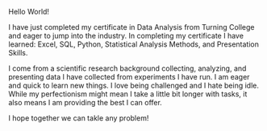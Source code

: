 Hello World!

I have just completed my certificate in Data Analysis from Turning College and eager to jump into the industry.
In completing my certificate I have learned:
Excel,
SQL,
Python,
Statistical Analysis Methods, and
Presentation Skills.

I come from a scientific research background collecting, analyzing, and presenting data I have collected from experiments I have run.
I am eager and quick to learn new things.
I love being challenged and I hate being idle.
While my perfectionism might mean I take a little bit longer with tasks, it also means I am providing the best I can offer.

I hope together we can takle any problem!
